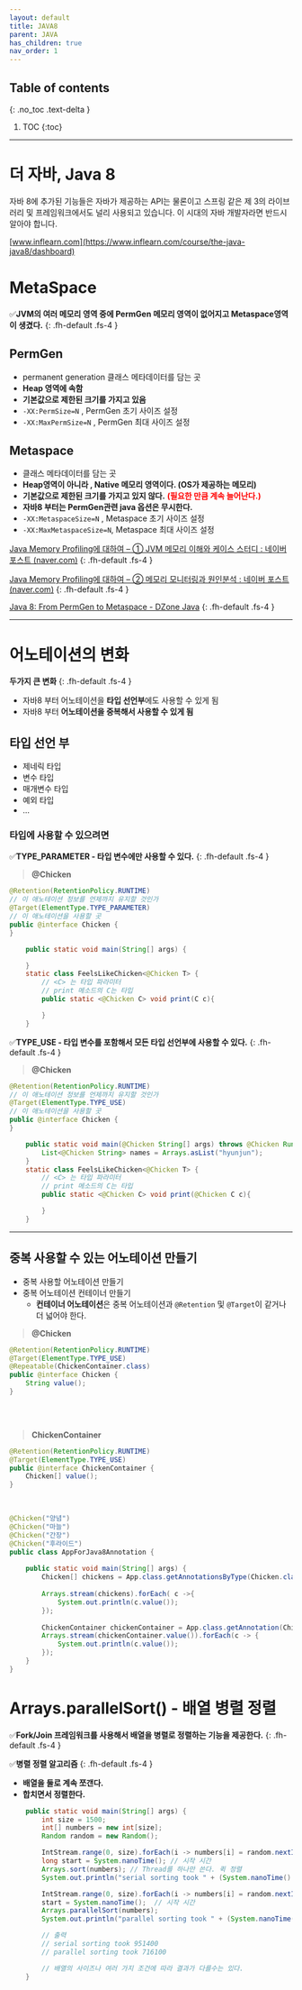 ```yaml
---
layout: default
title: JAVA8
parent: JAVA
has_children: true
nav_order: 1
---
```

## Table of contents
{: .no_toc .text-delta }

1. TOC
{:toc}
---
# **더 자바, Java 8**

자바 8에 추가된 기능들은 자바가 제공하는 API는 물론이고 스프링 같은 제 3의 라이브러리 및 프레임워크에서도 널리 사용되고 있습니다. 이 시대의 자바 개발자라면 반드시 알아야 합니다.

[www.inflearn.com](https://www.inflearn.com/course/the-java-java8/dashboard)

# **MetaSpace**
✅**JVM의 여러 메모리 영역 중에 PermGen 메모리 영역이 없어지고 Metaspace영역이 생겼다.**
{: .fh-default .fs-4 }

## **PermGen**
-   permanent generation 클래스 메타데이터를 담는 곳
-   **Heap 영역에 속함**
-   **기본값으로 제한된 크기를 가지고 있음**
-   `-XX:PermSize=N` , PermGen 초기 사이즈 설정
-   `-XX:MaxPermSize=N` , PermGen 최대 사이즈 설정

## **Metaspace**

-   클래스 메타데이터를 담는 곳
-   **Heap영역이 아니라 , Native 메모리 영역이다. (OS가 제공하는 메모리)**
-   **기본값으로 제한된 크기를 가지고 있지 않다.** <span style="color:red; font-weight:bold">(필요한 만큼 계속 늘어난다.)</span>
-   **자바8 부터는 PermGen관련 java 옵션은 무시한다.**
-   `-XX:MetaspaceSize=N` , Metaspace 초기 사이즈 설정
-   `-XX:MaxMetaspaceSize=N`, Metaspace 최대 사이즈 설정


[Java Memory Profiling에 대하여 – ① JVM 메모리 이해와 케이스 스터디 : 네이버 포스트 (naver.com)](https://m.post.naver.com/viewer/postView.nhn?volumeNo=23726161&memberNo=36733075)
{: .fh-default .fs-4 }

[Java Memory Profiling에 대하여 – ② 메모리 모니터링과 원인분석 : 네이버 포스트 (naver.com)](https://m.post.naver.com/viewer/postView.nhn?volumeNo=24042502&memberNo=36733075)
{: .fh-default .fs-4 }

[Java 8: From PermGen to Metaspace - DZone Java](https://dzone.com/articles/java-8-permgen-metaspace)
{: .fh-default .fs-4 }

***

# **어노테이션의 변화**

**두가지 큰 변화**
{: .fh-default .fs-4 }

-   자바8 부터 어노테이션을 **타입 선언부**에도 사용할 수 있게 됨
-   자바8 부터 **어노테이션을 중복해서 사용할 수 있게 됨**

## **타입 선언 부**

-   제네릭 타입
-   변수 타입
-   매개변수 타입
-   예외 타입
-   ...

### 타입에 사용할 수 있으려면

✅**TYPE_PARAMETER - 타입 변수에만 사용할 수 있다.**
{: .fh-default .fs-4 }

> **@Chicken**
```java
@Retention(RetentionPolicy.RUNTIME)
// 이 애노테이션 정보를 언제까지 유지할 것인가
@Target(ElementType.TYPE_PARAMETER)
// 이 애노테이션을 사용할 곳
public @interface Chicken {
}
```
```java
    public static void main(String[] args) {

    }
    static class FeelsLikeChicken<@Chicken T> {
        // <C> 는 타입 파라미터
        // print 메소드의 C는 타입
        public static <@Chicken C> void print(C c){

        }
    }
```

✅**TYPE_USE - 타입 변수를 포함해서 모든 타입 선언부에 사용할 수 있다.**
{: .fh-default .fs-4 }

> **@Chicken**

```java
@Retention(RetentionPolicy.RUNTIME)
// 이 애노테이션 정보를 언제까지 유지할 것인가
@Target(ElementType.TYPE_USE)
// 이 애노테이션을 사용할 곳
public @interface Chicken {
}
```
```java
    public static void main(@Chicken String[] args) throws @Chicken RuntimeException {
        List<@Chicken String> names = Arrays.asList("hyunjun");
    }
    static class FeelsLikeChicken<@Chicken T> {
        // <C> 는 타입 파라미터
        // print 메소드의 C는 타입
        public static <@Chicken C> void print(@Chicken C c){

        }
    }
```

***

## **중복 사용할 수 있는 어노테이션 만들기**
-   중복 사용할 어노테이션 만들기
-   중복 어노테이션 컨테이너 만들기
    -   **컨테이너 어노테이션**은 중복 어노테이션과 `@Retention` 및 `@Target`이 같거나 더 넓어야 한다.

> **@Chicken**
    ​
```java
@Retention(RetentionPolicy.RUNTIME)
@Target(ElementType.TYPE_USE)
@Repeatable(ChickenContainer.class)
public @interface Chicken {
    String value();
}
​
```
​
> **ChickenContainer**
​
```java
@Retention(RetentionPolicy.RUNTIME)
@Target(ElementType.TYPE_USE)
public @interface ChickenContainer {
    Chicken[] value();
}
```
​
```java
@Chicken("양념")
@Chicken("마늘")
@Chicken("간장")
@Chicken("후라이드")
public class AppForJava8Annotation {
​
    public static void main(String[] args) {
        Chicken[] chickens = App.class.getAnnotationsByType(Chicken.class);
​
        Arrays.stream(chickens).forEach( c ->{
            System.out.println(c.value());
        });
​
        ChickenContainer chickenContainer = App.class.getAnnotation(ChickenContainer.class);
        Arrays.stream(chickenContainer.value()).forEach(c -> {
            System.out.println(c.value());
        });
    }
}
```

# **Arrays.parallelSort() - 배열 병렬 정렬**

✅**Fork/Join 프레임워크를 사용해서 배열을 병렬로 정렬하는 기능을 제공한다.**
{: .fh-default .fs-4 }

✅**병렬 정렬 알고리즘**
{: .fh-default .fs-4 }
-   **배열을 둘로 계속 쪼갠다.**
-   **합치면서 정렬한다.**

```java
    public static void main(String[] args) {
        int size = 1500;
        int[] numbers = new int[size];
        Random random = new Random();

        IntStream.range(0, size).forEach(i -> numbers[i] = random.nextInt());
        long start = System.nanoTime(); // 시작 시간
        Arrays.sort(numbers); // Thread를 하나만 쓴다. 퀵 정렬
        System.out.println("serial sorting took " + (System.nanoTime() - start));

        IntStream.range(0, size).forEach(i -> numbers[i] = random.nextInt());
        start = System.nanoTime();  // 시작 시간
        Arrays.parallelSort(numbers);
        System.out.println("parallel sorting took " + (System.nanoTime() - start));

        // 출력
        // serial sorting took 951400
        // parallel sorting took 716100

        // 배열의 사이즈나 여러 가지 조건에 따라 결과가 다를수는 있다.
    }
```
